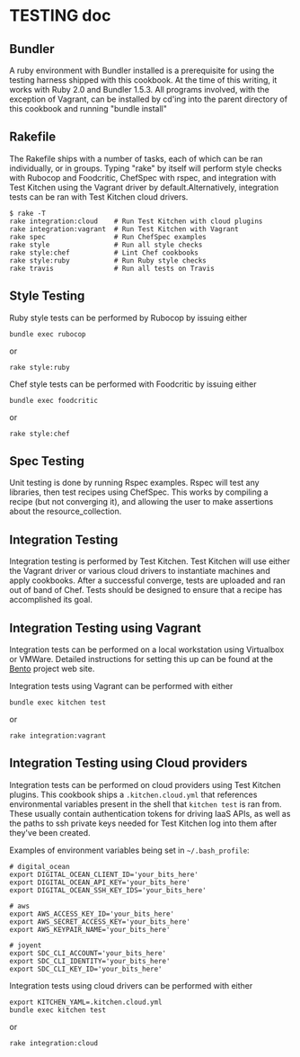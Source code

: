 TESTING doc
========================

Bundler
-------
A ruby environment with Bundler installed is a prerequisite for using
the testing harness shipped with this cookbook. At the time of this
writing, it works with Ruby 2.0 and Bundler 1.5.3. All programs
involved, with the exception of Vagrant, can be installed by cd'ing
into the parent directory of this cookbook and running "bundle install"

Rakefile
--------
The Rakefile ships with a number of tasks, each of which can be ran
individually, or in groups. Typing "rake" by itself will perform style
checks with Rubocop and Foodcritic, ChefSpec with rspec, and
integration with Test Kitchen using the Vagrant driver by
default.Alternatively, integration tests can be ran with Test Kitchen
cloud drivers.

```
$ rake -T
rake integration:cloud    # Run Test Kitchen with cloud plugins
rake integration:vagrant  # Run Test Kitchen with Vagrant
rake spec                 # Run ChefSpec examples
rake style                # Run all style checks
rake style:chef           # Lint Chef cookbooks
rake style:ruby           # Run Ruby style checks
rake travis               # Run all tests on Travis
```

Style Testing
-------------
Ruby style tests can be performed by Rubocop by issuing either
```
bundle exec rubocop
```
or
```
rake style:ruby
```

Chef style tests can be performed with Foodcritic by issuing either
```
bundle exec foodcritic
```
or
```
rake style:chef
```

Spec Testing
-------------
Unit testing is done by running Rspec examples. Rspec will test any
libraries, then test recipes using ChefSpec. This works by compiling a
recipe (but not converging it), and allowing the user to make
assertions about the resource_collection.

Integration Testing
-------------------
Integration testing is performed by Test Kitchen. Test Kitchen will
use either the Vagrant driver or various cloud drivers to instantiate
machines and apply cookbooks. After a successful converge, tests are
uploaded and ran out of band of Chef. Tests should be designed to
ensure that a recipe has accomplished its goal.

Integration Testing using Vagrant
---------------------------------
Integration tests can be performed on a local workstation using
Virtualbox or VMWare. Detailed instructions for setting this up can be
found at the [Bento](https://github.com/chef/bento) project web site.

Integration tests using Vagrant can be performed with either
```
bundle exec kitchen test
```
or
```
rake integration:vagrant
```

Integration Testing using Cloud providers
-----------------------------------------
Integration tests can be performed on cloud providers using
Test Kitchen plugins. This cookbook ships a ```.kitchen.cloud.yml```
that references environmental variables present in the shell that
```kitchen test``` is ran from. These usually contain authentication
tokens for driving IaaS APIs, as well as the paths to ssh private keys
needed for Test Kitchen log into them after they've been created.

Examples of environment variables being set in ```~/.bash_profile```:
```
# digital_ocean
export DIGITAL_OCEAN_CLIENT_ID='your_bits_here'
export DIGITAL_OCEAN_API_KEY='your_bits_here'
export DIGITAL_OCEAN_SSH_KEY_IDS='your_bits_here'

# aws
export AWS_ACCESS_KEY_ID='your_bits_here'
export AWS_SECRET_ACCESS_KEY='your_bits_here'
export AWS_KEYPAIR_NAME='your_bits_here'

# joyent
export SDC_CLI_ACCOUNT='your_bits_here'
export SDC_CLI_IDENTITY='your_bits_here'
export SDC_CLI_KEY_ID='your_bits_here'
```

Integration tests using cloud drivers can be performed with either
```
export KITCHEN_YAML=.kitchen.cloud.yml
bundle exec kitchen test
```
or
```
rake integration:cloud
```
